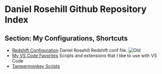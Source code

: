 # Daniel Rosehill Github Repository Index

## Section: My Configurations, Shortcuts

- [Redshift Configuration](https://github.com/danielrosehill/myredshiftconf) Daniel Rosehill Redshift conf file. ![Old](https://img.shields.io/badge/Old-lightgrey)
- [My VS Code Favorites](https://github.com/danielrosehill/My-VS-Code-Favorites) Scripts and extensions that I like to use with VS Code
- [Tampermonkey Scripts](https://github.com/danielrosehill/Tampermonkey-Scripts)